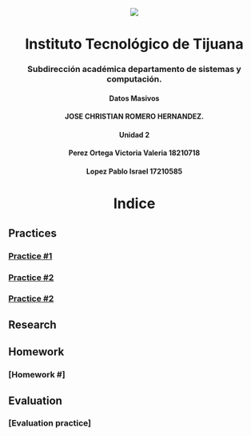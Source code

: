 
<p align="center">
 <img src="https://user-images.githubusercontent.com/77422159/157056166-aa1ef8bd-fa1d-42c0-8846-860d0e81f54f.png">
  </p>

<h1 align="center"> Instituto Tecnológico de Tijuana </h1>
<h3 align="center"> Subdirección académica departamento de sistemas y computación.</h3>
<h4 align="center"> Datos Masivos</h4>

<h4 align="center"> JOSE CHRISTIAN ROMERO HERNANDEZ.</h4>


<h4 align="center"> Unidad 2</h4>
<h4 align="center"> Perez Ortega Victoria Valeria 18210718</h4>
<h4 align="center"> Lopez Pablo Israel 17210585</h4>



<h1 align="center"> Indice </h1>

## Practices
### [Practice  #1](https://github.com/israelpablo/DatoMasivos/tree/Unit2/Unid2/Practices/Practica1.md)
### [Practice  #2](https://github.com/israelpablo/DatoMasivos/tree/Unit2/Unid2/Practices/Practica2.md)
### [Practice  #2](https://github.com/israelpablo/DatoMasivos/tree/Unit2/Unid2/Practices/Practica3.md)

## Research
### 
###  
## Homework
### [Homework  #]
### 
## Evaluation
### [Evaluation practice]
